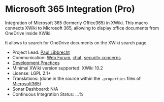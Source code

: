# Microsoft 365 Integration (Pro)

Integration of Microsoft 365 (formerly Office365) in XWiki. 
This macro connects XWiki to Microsoft 365, allowing to 
display office documents from OneDrive inside XWiki. 

It allows to search for OneDrive documents on the XWiki search page.

* Project Lead: [Paul Libbrecht](https://github.com/polx)
* Communication: [Web Forum](http://dev.xwiki.org/xwiki/bin/view/Community/Discuss), 
    [chat]( https://dev.xwiki.org/xwiki/bin/view/Community/Chat),
    [security concerns](http://dev.xwiki.org/xwiki/bin/view/Community/Discuss#HMailingLists)
* [Development Practices](http://dev.xwiki.org)
* Minimal XWiki version supported: XWiki 10.2
* License: LGPL 2.1+
* Translations: (done in the source within the `.properties` files of [Microsoft365](ui/src/main/resources/Microsoft365))
* Sonar Dashboard: N/A
* Continuous Integration Status: ...%       
